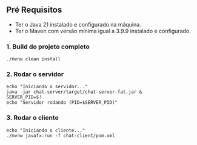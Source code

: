 ## Pré Requisitos
- Ter o Java 21 instalado e configurado na máquina.
- Ter o Maven com versão mínima igual a 3.9.9 instalado e configurado. 

### 1. Build do projeto completo
```
./mvnw clean install
```

### 2. Rodar o servidor
```
echo "Iniciando o servidor..."
java -jar chat-server/target/chat-server-fat.jar &
SERVER_PID=$!
echo "Servidor rodando (PID=$SERVER_PID)"
```

### 3. Rodar o cliente
```
echo "Iniciando o cliente..."
./mvnw javafx:run -f chat-client/pom.xml
```
